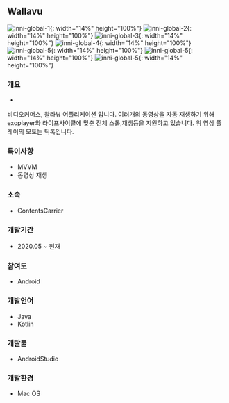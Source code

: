 ## Wallavu

![inni-global-1](./image/wallavu-1.jpeg){: width="14%" height="100%"}
![inni-global-2](./image/wallavu-2.jpeg){: width="14%" height="100%"}
![inni-global-3](./image/wallavu-3.jpeg){: width="14%" height="100%"}
![inni-global-4](./image/wallavu-4.jpeg){: width="14%" height="100%"}
![inni-global-5](./image/wallavu-5.jpeg){: width="14%" height="100%"}
![inni-global-5](./image/wallavu-6.jpeg){: width="14%" height="100%"}
![inni-global-5](./image/wallavu-7.jpeg){: width="14%" height="100%"}

### 개요
- 
비디오커머스, 왈라뷰 어플리케이션 입니다.
여러개의 동영상을 자동 재생하기 위해 exoplayer와 라이프사이클에 맞춘 전체 스톱,재생등을 지원하고 있습니다.
위 영상 플레이의 모토는 틱톡입니다.

### 특이사항
- MVVM
- 동영상 재생

### 소속
- ContentsCarrier

### 개발기간
- 2020.05 ~ 현재

### 참여도
- Android

### 개발언어
- Java
- Kotlin

### 개발툴
- AndroidStudio

### 개발환경
- Mac OS
